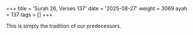 +++
title = 'Surah 26, Verses 137'
date = '2025-08-27'
weight = 3069
ayah = 137
tags = []
+++

This is simply the tradition of our predecessors.
